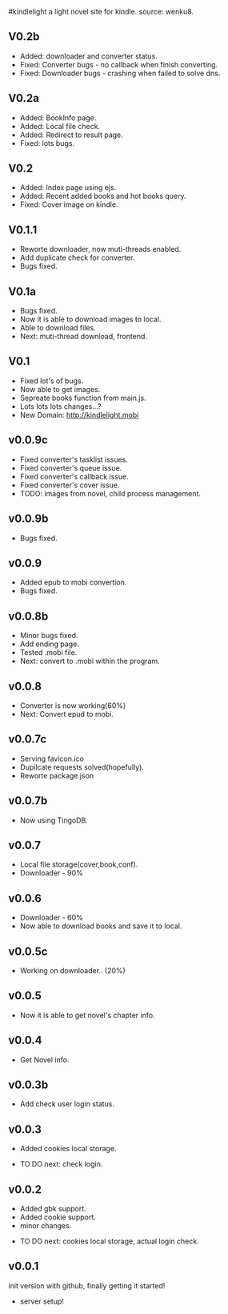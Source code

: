 #kindlelight
a light novel site for kindle.
source: wenku8.

## V0.2b
+ Added: downloader and converter status.
+ Fixed: Converter bugs - no callback when finish converting.
+ Fixed: Downloader bugs - crashing when failed to solve dns.


## V0.2a
+ Added: BookInfo page.
+ Added: Local file check.
+ Added: Redirect to result page.
+ Fixed: lots bugs.

## V0.2
+ Added: Index page using ejs.
+ Added: Recent added books and hot books query.
+ Fixed: Cover image on kindle.



## V0.1.1
+ Reworte downloader, now muti-threads enabled.
+ Add duplicate check for converter.
+ Bugs fixed.

## V0.1a
+ Bugs fixed.
+ Now it is able to download images to local.
+ Able to download files.
+ Next: muti-thread download, frontend.

## V0.1
+ Fixed lot's of bugs.
+ Now able to get images.
+ Sepreate books function from main.js.
+ Lots lots lots changes...?
+ New Domain: <a href="http://kindlelight.mobi">http://kindlelight.mobi</a>

## v0.0.9c
+ Fixed converter's tasklist issues.
+ Fixed converter's queue issue.
+ Fixed converter's callback issue.
+ Fixed converter's cover issue.
+ TODO: images from novel, child process management.


## v0.0.9b
+ Bugs fixed.

## v0.0.9
+ Added epub to mobi convertion.
+ Bugs fixed.

## v0.0.8b
+ Minor bugs fixed.
+ Add ending page.
+ Tested .mobi file.
+ Next: convert to .mobi within the program.


## v0.0.8
+ Converter is now working(60%)
+ Next: Convert epud to mobi.


## v0.0.7c
+ Serving favicon.ico
+ Dupilcate requests solved(hopefully).
+ Reworte package.json

## v0.0.7b
+ Now using TingoDB.


## v0.0.7
+ Local file storage(cover,book,conf).
+ Downloader - 90%


## v0.0.6
+ Downloader - 60%
+ Now able to download books and save it to local.



## v0.0.5c
+ Working on downloader.. (20%)

## v0.0.5
+ Now it is able to get novel's chapter info.


## v0.0.4
+ Get Novel info.


## v0.0.3b
+ Add check user login status.



## v0.0.3
+ Added cookies local storage.

- TO DO next: check login.



## v0.0.2

+ Added gbk support.
+ Added cookie support.
+ minor changes.

- TO DO next: cookies local storage, actual login check.

## v0.0.1

init version with github, finally getting it started!

+ server setup!


